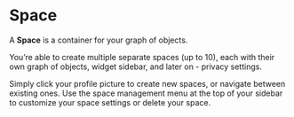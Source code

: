 # Space

A **Space** is a container for your graph of objects.

You’re able to create multiple separate spaces (up to 10), each with their own graph of objects, widget sidebar, and later on - privacy settings.

Simply click your profile picture to create new spaces, or navigate between existing ones. Use the space management menu at the top of your sidebar to customize your space settings or delete your space.
